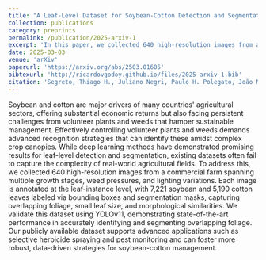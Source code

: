 ```yaml
---
title: "A Leaf-Level Dataset for Soybean-Cotton Detection and Segmentation"
collection: publications
category: preprints
permalink: /publication/2025-arxiv-1
excerpt: 'In this paper, we collected 640 high-resolution images from a commercial farm spanning multiple growth stages, weed pressures, and lighting variations.'
date: 2025-03-03
venue: 'arXiv'
paperurl: 'https://arxiv.org/abs/2503.01605'
bibtexurl: 'http://ricardovgodoy.github.io/files/2025-arxiv-1.bib'
citation: 'Segreto, Thiago H., Juliano Negri, Paulo H. Polegato, João Manoel Herrera Pinheiro, Ricardo Godoy, and Marcelo Becker. "A Leaf-Level Dataset for Soybean-Cotton Detection and Segmentation." arXiv preprint arXiv:2503.01605 (2025).'
---
```


Soybean and cotton are major drivers of many countries' agricultural sectors, offering substantial economic returns but also facing persistent challenges from volunteer plants and weeds that hamper sustainable management. Effectively controlling volunteer plants and weeds demands advanced recognition strategies that can identify these amidst complex crop canopies. While deep learning methods have demonstrated promising results for leaf-level detection and segmentation, existing datasets often fail to capture the complexity of real-world agricultural fields. To address this, we collected 640 high-resolution images from a commercial farm spanning multiple growth stages, weed pressures, and lighting variations. Each image is annotated at the leaf-instance level, with 7,221 soybean and 5,190 cotton leaves labeled via bounding boxes and segmentation masks, capturing overlapping foliage, small leaf size, and morphological similarities. We validate this dataset using YOLOv11, demonstrating state-of-the-art performance in accurately identifying and segmenting overlapping foliage. Our publicly available dataset supports advanced applications such as selective herbicide spraying and pest monitoring and can foster more robust, data-driven strategies for soybean-cotton management.
